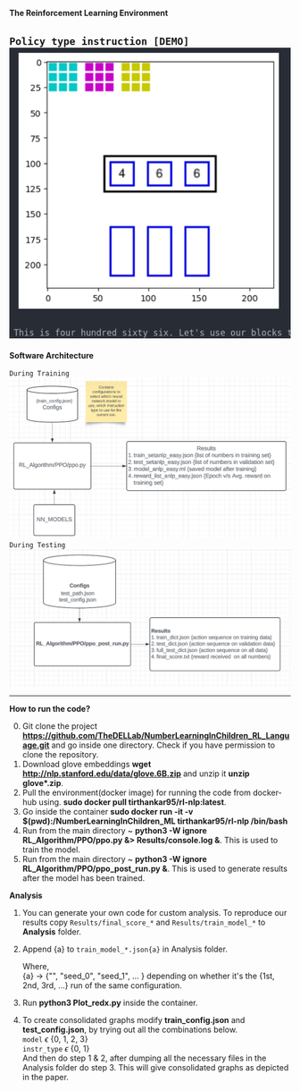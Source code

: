 **The Reinforcement Learning Environment**

`Policy type instruction [DEMO]`
![Policy Type Instruction](Readme_Images/RL_ENV.gif)
---
**Software Architecture**

`During Training`
![Software Architecture during training](Readme_Images/SA_train.png)
`During Testing`
![Software Architecture during testing](Readme_Images/SA_test.png)

---
**How to run the code?**

0. Git clone the project **https://github.com/TheDELLab/NumberLearningInChildren_RL_Language.git** and go inside one directory. Check if you have permission to clone the repository. 
1. Download glove embeddings **wget http://nlp.stanford.edu/data/glove.6B.zip** and unzip it **unzip glove\*.zip**.
2. Pull the environment(docker image) for running the code from docker-hub using. 
   **sudo docker pull tirthankar95/rl-nlp:latest**.
3. Go inside the container **sudo docker run -it -v $(pwd):/NumberLearningInChildren_ML tirthankar95/rl-nlp /bin/bash**
4. Run from the main directory ~ **python3 -W ignore RL_Algorithm/PPO/ppo.py &> Results/console.log &**. This is used to train the model.
5. Run from the main directory ~ **python3 -W ignore RL_Algorithm/PPO/ppo_post_run.py &**. This is used to generate results after the model has been trained.

**Analysis**
1. You can generate your own code for custom analysis. To reproduce our results copy `Results/final_score_*` and `Results/train_model_*` to **Analysis** folder. 
2. Append {a} to `train_model_*.json{a}` in Analysis folder.
   
   Where, <br />
   {a} -> {"", "seed_0", "seed_1", ... } depending on whether it's the {1st, 2nd, 3rd, ...} run of the same configuration.<br />
   <!--{x} -> no of digits: {1, 2, 3} <br />
   {y} -> model number: {0, 1, 2, 3} <br />
   {z} -> {"sate": "s", "policy":""} <br />  -->
 
3. Run **python3 Plot_redx.py** inside the container.
4. To create consolidated graphs modify **train_config.json** and **test_config.json**, by trying out all the combinations below.  
`model` $\epsilon$ {0, 1, 2, 3}<br />
`instr_type` $\epsilon$ {0, 1}<br />
And then do step 1 & 2, after dumping all the necessary files in the Analysis folder do step 3. This will give consolidated graphs as depicted in the paper.
